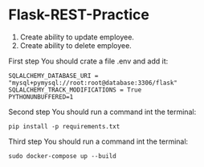 # Flask-REST-Practice

1. Create ability to update employee.
2. Create ability to delete employee.



First step
You should crate a file .env and add it:
```
SQLALCHEMY_DATABASE_URI = "mysql+pymysql://root:root@database:3306/flask"
SQLALCHEMY_TRACK_MODIFICATIONS = True
PYTHONUNBUFFERED=1
```

Second step
You should run a command int the terminal:
```
pip install -p requirements.txt
```

Third step
You should run a command int the terminal:
```
sudo docker-compose up --build
```




